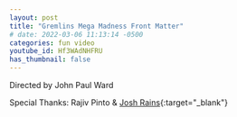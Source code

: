 ```yaml
---
layout: post
title: "Gremlins Mega Madness Front Matter"
# date: 2022-03-06 11:13:14 -0500
categories: fun video
youtube_id: Hf3WAdNHFRU
has_thumbnail: false
---
```


Directed by John Paul Ward

Special Thanks: Rajiv Pinto & [Josh Rains](https://joshuarains.com/){:target="\_blank"}
